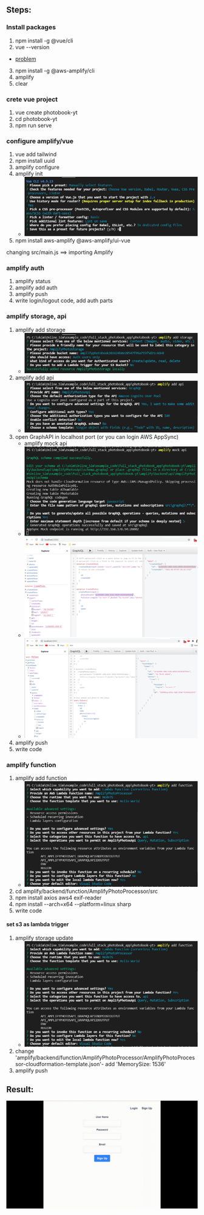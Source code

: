 ## Steps:
### Install packages
1. npm install -g @vue/cli
2. vue --version
-   [problem](https://dewcodes.com/tutorials/solution-vue-cli-error-in-vs-code-vue-ps1-cannot-be-loaded/)
3. npm install -g @aws-amplify/cli
4. amplify
5. clear
### crete vue project
1. vue create photobook-yt
2. cd photobook-yt
3. npm run serve
### configure amplify/vue
1. vue add tailwind
2. npm install uuid
3. amplify configure
4. amplify init
   - ![amplify init](./assets/1.png)
5. npm install aws-amplify @aws-amplify/ui-vue
 
changing src/main.js ==> importing Amplify

### amplify auth
1. amplify status
2. amplify add auth
3. amplify push
4. write login/logout code, add auth parts 

### amplify storage, api
1. amplify add storage
   - ![amplify add storage](./assets/2.png)
2. amplify add api
   - ![amplify add api](./assets/3.png)
3. open GraphAPI in localhost port (or you can login AWS AppSync)
    - amplify mock api
    - ![amplify add api](./assets/4.png)
    - ![amplify add api](./assets/5.png)
    - ![amplify add api](./assets/6.png)
4. amplify push 
5. write code

### amplify function
1. amplify add function
   - ![amplify add api](./assets/7.png)
2. cd amplify/backend/function/AmplifyPhotoProcessor/src
3. npm install axios aws4 exif-reader
4. npm install --arch=x64 --platform=linux sharp
5. write code
   
#### set s3 as lambda trigger
1. amplify storage update
   - ![amplify add api](./assets/7.png)
2. change 'amplify/backend/function/AmplifyPhotoProcessor/AmplifyPhotoProcessor-cloudformation-template.json'- add 'MemorySize: 1536'
3. amplify push

## Result:
![result](./assets/amplify_vue_photo.gif)
